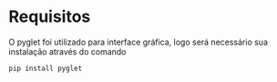 # Requisitos
O pyglet foi utilizado para interface gráfica, logo será necessário sua instalação através do comando 

`pip install pyglet`


